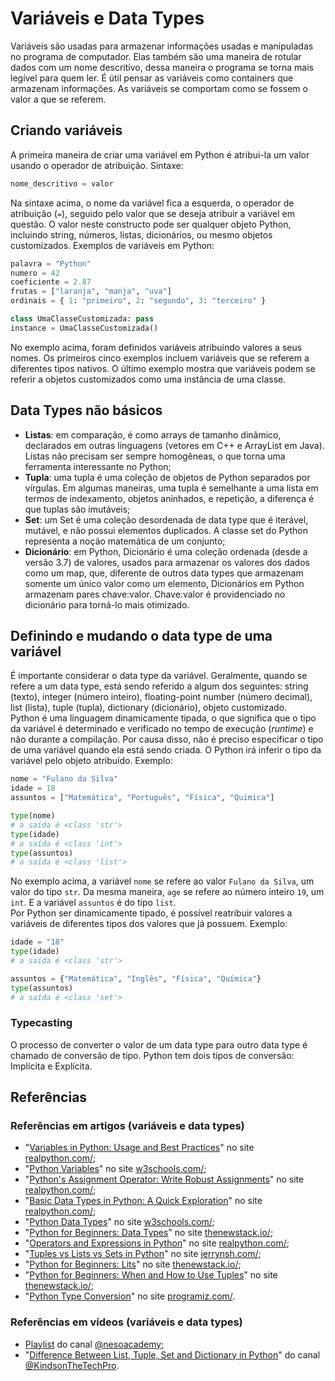 # Variáveis e Data Types

Variáveis são usadas para armazenar informações usadas e manipuladas no programa de computador. Elas também são uma maneira de rotular dados com um nome descritivo, dessa maneira o programa se torna mais legível para quem ler. É útil pensar as variáveis como containers que armazenam informações. As variáveis se comportam como se fossem o valor a que se referem.

## Criando variáveis

A primeira maneira de criar uma variável em Python é atribui-la um valor usando o operador de atribuição. Sintaxe:

```python
nome_descritivo = valor
```

Na sintaxe acima, o nome da variável fica a esquerda, o operador de atribuição (`=`), seguido pelo valor que se deseja atribuir a variável em questão. O valor neste constructo pode ser qualquer objeto Python, incluindo string, números, listas, dicionários, ou mesmo objetos customizados. Exemplos de variáveis em Python:

```python
palavra = "Python"
numero = 42
coeficiente = 2.87
frutas = ["laranja", "manja", "uva"]
ordinais = { 1: "primeiro", 2: "segundo", 3: "terceiro" }

class UmaClasseCustomizada: pass
instance = UmaClasseCustomizada()
```

No exemplo acima, foram definidos variáveis atribuindo valores a seus nomes. Os primeiros cinco exemplos incluem variáveis que se referem a diferentes tipos nativos. O último exemplo mostra que variáveis podem se referir a objetos customizados como uma instância de uma classe.

## Data Types não básicos

- **Listas**: em comparação, é como arrays de tamanho dinâmico, declarados em outras linguagens (vetores em C++ e ArrayList em Java). Listas não precisam ser sempre homogêneas, o que torna uma ferramenta interessante no Python;
- **Tupla**: uma tupla é uma coleção de objetos de Python separados por vírgulas. Em algumas maneiras, uma tupla é semelhante a uma lista em termos de indexamento, objetos aninhados, e repetição, a diferença é que tuplas são imutáveis;
- **Set**: um Set é uma coleção desordenada de data type que é iterável, mutável, e não possui elementos duplicados. A classe set do Python representa a noção matemática de um conjunto;
- **Dicionário**: em Python, Dicionário é uma coleção ordenada (desde a versão 3.7) de valores, usados para armazenar os valores dos dados como um map, que, diferente de outros data types que armazenam somente um único valor como um elemento, Dicionários em Python armazenam pares chave:valor. Chave:valor é providenciado no dicionário para torná-lo mais otimizado.

## Definindo e mudando o data type de uma variável

É importante considerar o data type da variável. Geralmente, quando se refere a um data type, está sendo referido a algum dos seguintes: string (texto), integer (número inteiro), floating-point number (número decimal), list (lista), tuple (tupla), dictionary (dicionário), objeto customizado.  
Python é uma linguagem dinamicamente tipada, o que significa que o tipo da variável é determinado e verificado no tempo de execução (_runtime_) e não durante a compilação. Por causa disso, não é preciso especificar o tipo de uma variável quando ela está sendo criada. O Python irá inferir o tipo da variável pelo objeto atribuído. Exemplo:

```python
nome = "Fulano da Silva"
idade = 18
assuntos = ["Matemática", "Português", "Física", "Química"]

type(nome)
# a saída é <class 'str'>
type(idade)
# a saída é <class 'int'>
type(assuntos)
# a saída é <class 'list'>
```

No exemplo acima, a variável `nome` se refere ao valor `Fulano da Silva`, um valor do tipo `str`. Da mesma maneira, `age` se refere ao número inteiro `19`, um `int`. E a variável `assuntos` é do tipo `list`.  
Por Python ser dinamicamente tipado, é possível reatribuir valores a variáveis de diferentes tipos dos valores que já possuem. Exemplo:

```python
idade = "18"
type(idade)
# a saída é <class 'str'>

assuntos = {"Matemática", "Inglês", "Física", "Química"}
type(assuntos)
# a saída é <class 'set'>
```

### Typecasting

O processo de converter o valor de um data type para outro data type é chamado de conversão de tipo. Python tem dois tipos de conversão: Implícita e Explícita.

## Referências

### Referências em artigos (variáveis e data types)

- "[Variables in Python: Usage and Best Practices](https://realpython.com/python-variables/)" no site [realpython.com/](https://realpython.com/);
- "[Python Variables](https://www.w3schools.com/python/python_variables.asp)" no site [w3schools.com/](https://www.w3schools.com/);
- "[Python's Assignment Operator: Write Robust Assignments](https://realpython.com/python-assignment-operator/)" no site [realpython.com/](https://realpython.com/);
- "[Basic Data Types in Python: A Quick Exploration](https://realpython.com/python-data-types/)" no site [realpython.com/](https://realpython.com/);
- "[Python Data Types](https://www.w3schools.com/python/python_datatypes.asp)" no site [w3schools.com/](https://www.w3schools.com/);
- "[Python for Beginners: Data Types](https://thenewstack.io/python-for-beginners-data-types/)" no site [thenewstack.io/](https://thenewstack.io/);
- "[Operators and Expressions in Python](https://realpython.com/python-operators-expressions/)" no site [realpython.com/](https://realpython.com/);
- "[Tuples vs Lists vs Sets in Python](https://jerrynsh.com/tuples-vs-lists-vs-sets-in-python/)" no site [jerrynsh.com/](https://jerrynsh.com/);
- "[Python for Beginners: Lits](https://thenewstack.io/python-for-beginners-lists/)" no site [thenewstack.io/](https://thenewstack.io/);
- "[Python for Beginners: When and How to Use Tuples](https://thenewstack.io/python-for-beginners-when-and-how-to-use-tuples/)" no site [thenewstack.io/](thenewstack.io/);
- "[Python Type Conversion](https://www.programiz.com/python-programming/type-conversion-and-casting)" no site [programiz.com/](https://www.programiz.com/).

### Referências em vídeos (variáveis e data types)

- [Playlist](https://youtube.com/playlist?list=PLBlnK6fEyqRhN-sfWgCU1z_Qhakc1AGOn&si=gT2ct0CbQ87AOSEq) do canal [@nesoacademy](https://www.youtube.com/@nesoacademy);
- "[Difference Between List, Tuple, Set and Dictionary in Python](https://youtu.be/n0krwG38SHI?si=LdcHDycy7d2kuEIL)" do canal [@KindsonTheTechPro](https://www.youtube.com/@KindsonTheTechPro).
